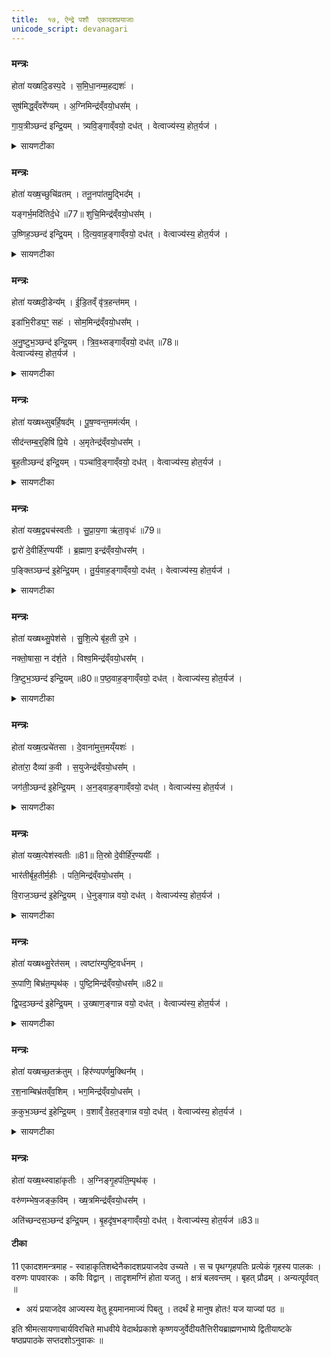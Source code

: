 ```yaml
---
title:  १७, ऐन्द्रे पशौ  एकादशप्रयाजाः
unicode_script: devanagari
---
```



### मन्त्रः
होता॑ यख्षदि॒डस्प॒दे ।
स॒मि॒धा॒नम्म॒हद्यशः॑ ।  

सुष॑मिद्ध॒व्ँवरे᳚ण्यम् ।
अ॒ग्निमिन्द्र॑व्ँवयो॒धस᳚म् ।  

गा॒य॒त्रीञ्छन्द॑ इन्द्रि॒यम् ।
त्र्यवि॒ङ्गाव्ँवयो॒ दध॑त् ।
वेत्वाज्य॑स्य॒ होत॒र्यज॑ ।

<details><summary>सायणटीका</summary>

(SB) १षोडशे पितृयज्ञयाज्यानुवाक्या उक्ताः । अथ यत्पश्वन्तरं सूत्रकारेणोदाहृतम् 'इन्द्राय वयोधसे पशुमालभते' इति, तत्र प्रयाजार्था मैत्रावरुणप्रैषाः सप्तदशेऽभिधीयन्ते । तत्र प्रथममन्त्रमाहयोऽयं दैव्यो होता सोऽयमिडस्पदे सोमक्रयणीपदपांसुयुक्ते आहवनीये समिधानं समिन्नामकं प्रथमप्रयाजदेवं यक्षत् यजतु । कीदृशं देवं? महद्यशः महतो यशसः कारणम् । सुषमिद्धं सुखेन सम्यक्प्रज्वलितम् । वरेण्यं सर्वैर्वरणीयम् । तद्देवद्वारा अग्निं तदग्निरूपं वयोधसं वय आयुष्यं धारयतीति वयोधाः तादृशमिन्द्रं पशुस्वामिनं देवं यजतु । तथा गायत्रीं छन्दः चतुर्विंशत्यक्षरं छन्दोदेवं यजतु । ततो यजमानाय इन्द्रियं चक्षुरादिपाटवं त्र्यविं गाम्, अविशब्दो मासषट्कोपलक्षक इति चतुर्थकाण्डे प्रतिपादितम् , त्रीणि मासषट्कानि यस्याः गोः सेयं त्र्यविः तादृशीं गां वय आयुष्यं च दधत् संपादयतु । अयं प्रयाजदेव आज्यस्य वेतु हूयमानमाज्यं पिबतु । तदर्थं हे मानुष होतः! यज याज्यां पठ ॥
</details>

### मन्त्रः

होता॑ यख्ष॒च्छुचि॑व्रतम् ।
तनू॒नपा॑तमु॒द्भिद᳚म् ।  

यङ्गर्भ॒मदि॑तिर्द॒धे ॥77॥
शुचि॒मिन्द्र॑व्ँवयो॒धस᳚म् ।  

उ॒ष्णिह॒ञ्छन्द॑ इन्द्रि॒यम् ।
दि॒त्य॒वाह॒ङ्गाव्ँवयो॒ दध॑त् ।
वेत्वाज्य॑स्य॒ होत॒र्यज॑ ।

<details><summary>सायणटीका</summary>

2अथ द्वितीयमन्त्रमाह - तनूनपान्नामको द्वितीयप्रयाजदेवः तं होता यक्षत् यजतु । कीदृशं? शुचिव्रतं शुद्धं एतत्कर्मरूपं व्रतं यस्य तादृशम् । उद्भिदं फलस्योद्भेत्तारं उत्पादयितारम् । यं तनूनपादाख्ययमग्निं अदितिः इयं भूमिः गर्भं दधे तं यजत्वित्यन्वयः । तद्द्वारेण शुचिं शुद्धात्मानं वयोधसं इन्द्रं पशुदेवं उष्णिक्छन्दोदेवं च यजतु । ततः इन्द्रियं दित्यवाहं गां द्विवर्षां गां आयुष्यं च संपादयतु । वेत्वित्यादि पूर्ववत् ॥

- अयं प्रयाजदेव आज्यस्य वेतु हूयमानमाज्यं पिबतु । तदर्थं हे मानुष होतः! यज याज्यां पठ ॥
</details>

### मन्त्रः

होता॑ यख्षदी॒डेन्य᳚म् ।
ई॒डि॒तव्ँ वृ॑त्र॒हन्त॑मम् ।  

इडा॑भि॒रीड्य॒ꣳ॒ सहः॑ ।
सोम॒मिन्द्र॑व्ँवयो॒धस᳚म् ।  

अ॒नु॒ष्टुभ॒ञ्छन्द॑ इन्द्रि॒यम् ।
त्रि॒व॒थ्सङ्गाव्ँवयो॒ दध॑त् ॥78॥  
वेत्वाज्य॑स्य॒ होत॒र्यज॑ ।
<details><summary>सायणटीका</summary>

3अथ तृतीयमन्त्रमाह - ईडेन्यस्तृतीयप्रयाजदेवः तं होता यजतु । कीदृशम्? ईडितं सर्वैः ऋत्विग्भिः स्तुतम् । वृत्रहन्तमं अतिशयेन वैरिघातिनम् । इडाभिरीड्यं स्तुतिपराभिः ऋग्भिः स्तुत्यम् । सहः बलहेतुम् । इन्द्रमित्यादि पूर्ववत् । तत्त्य विशेषणं सोमं सोमपानार्हमित्यर्थः । त्रिवत्सं त्रिवर्षम् ॥

- अयं प्रयाजदेव आज्यस्य वेतु हूयमानमाज्यं पिबतु । तदर्थं हे मानुष होतः! यज याज्यां पठ ॥
</details>

### मन्त्रः

होता॑ यख्षथ्सुबर्हि॒षद᳚म् ।
पू॒ष॒ण्वन्त॒मम॑र्त्यम् ।  

सीद॑न्तम्ब॒र्॒हिषि॑ प्रि॒ये ।
अ॒मृतेन्द्र॑व्ँवयो॒धस᳚म् ।  

बृ॒ह॒तीञ्छन्द॑ इन्द्रि॒यम् ।
पञ्चा॑वि॒ङ्गाव्ँवयो॒ दध॑त् ।
वेत्वाज्य॑स्य॒ होत॒र्यज॑ ।

<details><summary>सायणटीका</summary>

4अथ चतुर्थमन्त्रमाह - बर्हिश्शब्देन चतुर्थप्रयाजदेव उच्यते, तं होता यक्षत् यजतु । कीदृशः पूषण्वन्तं पोषणसामर्थ्ययुक्तम् । अमर्त्यं मरणरहितम् । प्रिये बर्हिषि यज्ञे सीदन्तं उपविष्टम् । अमृतशब्दो मरणराहित्यवाची इन्द्रस्य विशेषणम् । पञ्चाविं सार्धसंवत्सरद्वयोपेतम् ॥

- अयं प्रयाजदेव आज्यस्य वेतु हूयमानमाज्यं पिबतु । तदर्थं हे मानुष होतः! यज याज्यां पठ ॥
</details>

### मन्त्रः

होता॑ यख्ष॒द्व्यच॑स्वतीः ।
सु॒प्रा॒य॒णा ऋ॑ता॒वृधः॑ ॥79॥  

द्वारो॑ दे॒वीर्हि॑र॒ण्ययीः᳚ ।
ब्र॒ह्माण॒ इन्द्र॑व्ँवयो॒धस᳚म् ।  

प॒ङ्क्तिञ्छन्द॑ इ॒हेन्द्रि॒यम् ।
तु॒र्य॒वाह॒ङ्गाव्ँवयो॒ दध॑त् ।
वेत्वाज्य॑स्य॒ होत॒र्यज॑ ।

<details><summary>सायणटीका</summary>

5अथ पञ्चममन्त्रमाह - द्वारशब्दवाच्याः पञ्चमप्रयाजदेवताः । ताश्च व्यचस्वतीः व्याप्तिमत्यः अवकाशवत्यः । सुप्रायणाः सुष्ठु प्रायणं गमनागमनरूपं यासु ताः । ऋतं सत्यं वर्धयन्तीत्यृतावृधः । हिरण्ययीः सुवणार्भरणयुक्ताः । ब्रह्माणः परिबृढाः । तादृशीर्होता यजतु । इन्द्रमित्यादि पूर्ववत् । इह कर्मणि तुर्यवाहं सार्धसंवत्सरत्रयोपेतम् ॥

- अयं प्रयाजदेव आज्यस्य वेतु हूयमानमाज्यं पिबतु । तदर्थं हे मानुष होतः! यज याज्यां पठ ॥
</details>

### मन्त्रः
होता॑ यख्षथ्सु॒पेश॑से ।
सु॒शि॒ल्पे बृ॑ह॒ती उ॒भे ।  

नक्तो॒षासा॒ न द॑र्श॒ते ।
विश्व॒मिन्द्र॑व्ँवयो॒धस᳚म् ।   

त्रि॒ष्टुभ॒ञ्छन्द॑ इन्द्रि॒यम् ॥80॥
प॒ष्ठ॒वाह॒ङ्गाव्ँवयो॒ दध॑त् ।
वेत्वाज्य॑स्य॒ होत॒र्यज॑ ।


<details><summary>सायणटीका</summary>

6अथ षष्ठमन्त्रमाह - नक्तोषासाशब्दवाच्ये षष्ठप्रयाजदेवते । ते च सुपेशसे शोभनरूपयुक्ते । सुशिल्पे शोमनशिल्पोपेते । शिल्पशब्देन कलाविद्या उच्यन्ते । बृहती महत्यौ । न दर्शते दर्शनीये च । ते उभे होता यजतु । विश्वं विश्वस्वामिनम् । इन्द्रमित्यादि पूर्ववत् । पष्ठवाहं संवत्सरचतुष्टयोपेतम् ॥

- अयं प्रयाजदेव आज्यस्य वेतु हूयमानमाज्यं पिबतु । तदर्थं हे मानुष होतः! यज याज्यां पठ ॥
</details>

### मन्त्रः

होता॑ यख्ष॒त्प्रचे॑तसा ।
दे॒वाना॑मुत्त॒मय्ँयशः॑ ।  

होता॑रा॒ दैव्या॑ क॒वी ।
स॒युजेन्द्र॑व्ँवयो॒धस᳚म् ।  

जग॑ती॒ञ्छन्द॑ इ॒हेन्द्रि॒यम् ।
अ॒न॒ड्वाह॒ङ्गाव्ँवयो॒ दध॑त् ।
वेत्वाज्य॑स्य॒ होत॒र्यज॑ ।

<details><summary>सायणटीका</summary>

7अथ सप्तममन्त्रमाह - दैव्यौ होतारौ सप्तमप्रयाजदेवौ । तौ च प्रचेतसौ प्रकृष्टज्ञानयुक्तौ । देवानां सर्वेषामुत्तमं यशः संपादयन्तौ! कवी विद्वांसौ । सयुजा सहैव वर्तमानौ । इह कर्मणि अनड्वाहं शकटवहनक्षमं गाम् । अन्यत् पूर्ववत् ॥

- अयं प्रयाजदेव आज्यस्य वेतु हूयमानमाज्यं पिबतु । तदर्थं हे मानुष होतः! यज याज्यां पठ ॥
</details>

### मन्त्रः
होता॑ यख्ष॒त्पेश॑स्वतीः ॥81॥
ति॒स्रो दे॒वीर्हि॑र॒ण्ययीः᳚ ।  

भार॑तीर्बृह॒तीर्म॒हीः ।
पति॒मिन्द्र॑व्ँवयो॒धस᳚म् ।   

वि॒राज॒ञ्छन्द॑ इ॒हेन्द्रि॒यम् ।
धे॒नुङ्गान्न वयो॒ दध॑त् ।
वेत्वाज्य॑स्य॒ होत॒र्यज॑ ।



<details><summary>सायणटीका</summary>

8अष्टममन्त्रमाह - तिस्रो देव्योऽष्टमप्रयाजदेवताः ताश्च पेशस्वतीः रूपवत्यः । हिरण्ययीः सुवर्णाभरणोपेताः । भारतीरिति बहुवचनेनेडासरस्वत्यावपि गृह्येते । बृहतीः प्रौढाः । महीः पूज्याः । पतिं पालकम् । धेनुं गां न नवप्रसूतिकां गामपि । अन्यत्पूर्ववत् ॥

- अयं प्रयाजदेव आज्यस्य वेतु हूयमानमाज्यं पिबतु । तदर्थं हे मानुष होतः! यज याज्यां पठ ॥
</details>

### मन्त्रः
होता॑ यख्षथ्सु॒रेत॑सम् ।
त्वष्टा॑रम्पुष्टि॒वर्ध॑नम् ।  

रू॒पाणि॒ बिभ्र॑त॒म्पृथ॑क् ।
पुष्टि॒मिन्द्र॑व्ँवयो॒धस᳚म् ॥82॥  

द्वि॒पद॒ञ्छन्द॑ इ॒हेन्द्रि॒यम् ।
उ॒ख्षाण॒ङ्गान्न वयो॒ दध॑त् ।
वेत्वाज्य॑स्य॒ होत॒र्यज॑ ।


<details><summary>सायणटीका</summary>

9नवममन्त्रमाह - त्वष्टृशब्देन नवमप्रयाजदेव उच्यते । स च सुरेताः शोभनरेतस्को बहुपजाप्रदः । शरीरस्य पुष्टिं वर्धयतीति पुष्टिवर्धनः । स च प्रतिशरीरं पृथग्विलक्षणानि रूपाणि बिभ्रद्वर्तते । तादृशं देवं होता यक्षत् यजतु । पुष्टिं पुष्टिप्रदमिन्द्रम् । इह कर्मणि उक्षाणं गां न सेचनक्षमं वृषभमपि । अन्यत्पूर्ववत् ॥

- अयं प्रयाजदेव आज्यस्य वेतु हूयमानमाज्यं पिबतु । तदर्थं हे मानुष होतः! यज याज्यां पठ ॥
</details>

### मन्त्रः
होता॑ यख्षच्छ॒तक्र॑तुम् ।
हिर॑ण्यपर्णमु॒क्थिन᳚म् ।  

र॒श॒नाम्बिभ्र॑तव्ँव॒शिम् ।
भग॒मिन्द्र॑व्ँवयो॒धस᳚म् ।  

क॒कुभ॒ञ्छन्द॑ इ॒हेन्द्रि॒यम् ।
व॒शाव्ँ वे॒हत॒ङ्गान्न वयो॒ दध॑त् ।
वेत्वाज्य॑स्य॒ होत॒र्यज॑ ।


<details><summary>सायणटीका</summary>

10दशममन्त्रमाह - हिरण्यपर्णशब्देन सुवर्णपर्णयुक्तो दशमप्रयाजदेवो वनस्पतिरुच्यते । स च शतक्रतुः शतसंख्याकक्रतुहेतुः । उक्थी शस्त्रोपेतः मन्त्रेण प्रशस्यमान इत्यर्थः । स च वशिं स्ववशां रशनां यूपावस्थां बिभ्रद्वर्तते । तादृशं होता यजतु । भगं भाग्ययुक्तम् । वशां वन्ध्यम् । वेहतं गां न गर्भघातिनीं गामपि । अन्यत्पूर्ववत् ॥

- अयं प्रयाजदेव आज्यस्य वेतु हूयमानमाज्यं पिबतु । तदर्थं हे मानुष होतः! यज याज्यां पठ ॥
</details>

### मन्त्रः
होता॑ यख्ष॒थ्स्वाहा॑कृतीः ।
अ॒ग्निङ्गृ॒हप॑ति॒म्पृथ॑क् ।  

वरु॑णम्भेष॒जङ्क॒विम् ।
ख्ष॒त्रमिन्द्र॑व्ँवयो॒धस᳚म् ।   

अति॑च्छन्दस॒ञ्छन्द॑ इन्द्रि॒यम् ।
बृ॒हदृ॑ष॒भङ्गाव्ँवयो॒ दध॑त् ।
वेत्वाज्य॑स्य॒ होत॒र्यज॑ ॥83॥  


#### टीका


11 एकादशमन्त्रमाह - स्वाहाकृतिशब्देनैकादशप्रयाजदेव उच्यते । स च पृथग्गृहपतिः प्रत्येकं गृहस्य पालकः । वरुणः पापवारकः । कविः विद्वान् । तादृशमग्निं होता यजतु । क्षत्रं बलवन्तम् । बृहत् प्रौढम् । अन्यत्पूर्ववत् ॥  

- अयं प्रयाजदेव आज्यस्य वेतु हूयमानमाज्यं पिबतु । तदर्थं हे मानुष होतः! यज याज्यां पठ ॥


इति श्रीमत्सायणाचार्यविरचिते माधवीये वेदार्थप्रकाशे कृष्णयजुर्वेदीयतैत्तिरीयब्राह्मणभाष्ये द्वितीयाष्टके षष्ठप्रपाठके सप्तदशोऽनुवाकः ॥
